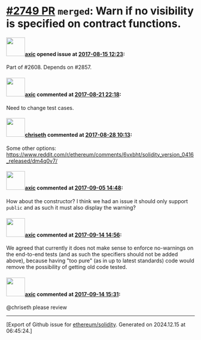 # [\#2749 PR](https://github.com/ethereum/solidity/pull/2749) `merged`: Warn if no visibility is specified on contract functions.

#### <img src="https://avatars.githubusercontent.com/u/20340?v=4" width="50">[axic](https://github.com/axic) opened issue at [2017-08-15 12:23](https://github.com/ethereum/solidity/pull/2749):

Part of #2608. Depends on #2857.

#### <img src="https://avatars.githubusercontent.com/u/20340?v=4" width="50">[axic](https://github.com/axic) commented at [2017-08-21 22:18](https://github.com/ethereum/solidity/pull/2749#issuecomment-323867514):

Need to change test cases.

#### <img src="https://avatars.githubusercontent.com/u/9073706?v=4" width="50">[chriseth](https://github.com/chriseth) commented at [2017-08-28 10:13](https://github.com/ethereum/solidity/pull/2749#issuecomment-325315777):

Some other options: https://www.reddit.com/r/ethereum/comments/6vxbht/solidity_version_0416_released/dm4q0v7/

#### <img src="https://avatars.githubusercontent.com/u/20340?v=4" width="50">[axic](https://github.com/axic) commented at [2017-09-05 14:48](https://github.com/ethereum/solidity/pull/2749#issuecomment-327199390):

How about the constructor? I think we had an issue it should only support `public` and as such it must also display the warning?

#### <img src="https://avatars.githubusercontent.com/u/20340?v=4" width="50">[axic](https://github.com/axic) commented at [2017-09-14 14:56](https://github.com/ethereum/solidity/pull/2749#issuecomment-329508814):

We agreed that currently it does not make sense to enforce no-warnings on the end-to-end tests (and as such the specifiers should not be added above), because having "too pure" (as in up to latest standards) code would remove the possibility of getting old code tested.

#### <img src="https://avatars.githubusercontent.com/u/20340?v=4" width="50">[axic](https://github.com/axic) commented at [2017-09-14 15:31](https://github.com/ethereum/solidity/pull/2749#issuecomment-329519667):

@chriseth please review


-------------------------------------------------------------------------------



[Export of Github issue for [ethereum/solidity](https://github.com/ethereum/solidity). Generated on 2024.12.15 at 06:45:24.]
